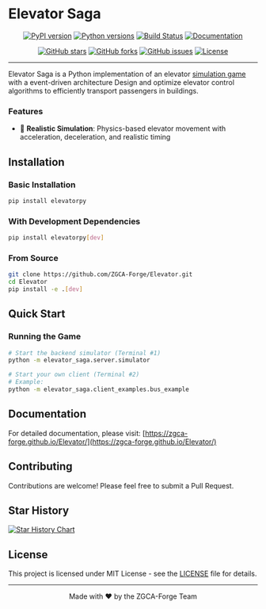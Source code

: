 # Elevator Saga

<div align="center">

[![PyPI version](https://badge.fury.io/py/elevatorpy.svg)](https://badge.fury.io/py/elevatorpy)
[![Python versions](https://img.shields.io/pypi/pyversions/elevatorpy.svg)](https://pypi.org/project/elevatorpy/)
[![Build Status](https://github.com/ZGCA-Forge/Elevator/actions/workflows/ci.yml/badge.svg)](https://github.com/ZGCA-Forge/Elevator/actions)
[![Documentation](https://img.shields.io/badge/docs-GitHub%20Pages-brightgreen)](https://zgca-forge.github.io/Elevator/)

[![GitHub stars](https://img.shields.io/github/stars/ZGCA-Forge/Elevator.svg?style=social&label=Star)](https://github.com/ZGCA-Forge/Elevator)
[![GitHub forks](https://img.shields.io/github/forks/ZGCA-Forge/Elevator.svg?style=social&label=Fork)](https://github.com/ZGCA-Forge/Elevator/fork)
[![GitHub issues](https://img.shields.io/github/issues/ZGCA-Forge/Elevator.svg)](https://github.com/ZGCA-Forge/Elevator/issues)
[![License](https://img.shields.io/badge/license-MIT-blue.svg)](https://github.com/ZGCA-Forge/Elevator/blob/main/LICENSE)

</div>

---

Elevator Saga is a Python implementation of an elevator [simulation game](https://play.elevatorsaga.com/) with a event-driven architecture Design and optimize elevator control algorithms to efficiently transport passengers in buildings.

### Features

- 🏢 **Realistic Simulation**: Physics-based elevator movement with acceleration, deceleration, and realistic timing

## Installation

### Basic Installation

```bash
pip install elevatorpy
```

### With Development Dependencies

```bash
pip install elevatorpy[dev]
```

### From Source

```bash
git clone https://github.com/ZGCA-Forge/Elevator.git
cd Elevator
pip install -e .[dev]
```

## Quick Start

### Running the Game

```bash
# Start the backend simulator (Terminal #1)
python -m elevator_saga.server.simulator
```

```bash
# Start your own client (Terminal #2)
# Example:
python -m elevator_saga.client_examples.bus_example
```

## Documentation

For detailed documentation, please visit: [https://zgca-forge.github.io/Elevator/](https://zgca-forge.github.io/Elevator/)

## Contributing

Contributions are welcome! Please feel free to submit a Pull Request.

## Star History

[![Star History Chart](https://api.star-history.com/svg?repos=ZGCA-Forge/Elevator&type=Date)](https://star-history.com/#ZGCA-Forge/Elevator&Date)

## License

This project is licensed under MIT License - see the [LICENSE](LICENSE) file for details.

---

<div align="center">

Made with ❤️ by the ZGCA-Forge Team

</div>
